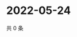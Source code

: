 # 2022-05-24

共 0 条

<!-- BEGIN WEIBO -->
<!-- 最后更新时间 Tue May 24 2022 14:21:19 GMT+0800 (China Standard Time) -->

<!-- END WEIBO -->

